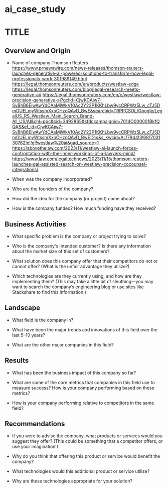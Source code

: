 # ai_case_study
# TITLE

## Overview and Origin

* Name of company
Thomson Reuters
https://www.prnewswire.com/news-releases/thomson-reuters-launches-generative-ai-powered-solutions-to-transform-how-legal-professionals-work-301989149.html
https://legal.thomsonreuters.com/en/products/westlaw-edge
https://legal.thomsonreuters.com/blog/legal-research-meets-generative-ai/
https://legal.thomsonreuters.com/en/c/westlaw/westlaw-precision-generative-ai?gclid=CjwKCAjw7-SvBhB6EiwAwYdCAaMjWkVf0Ac2Y23P1KKhLbw9ycCRPWz5Lw_cTJ5DmGUELmyWtssmXxoCHzoQAvD_BwE&searchid=TRPPCSOL/Google/LegalUS_RS_Westlaw_Main_Search_Brand-All_US/AI&chl=ppc&cid=3492865&sfdccampaignid=7014O000001BkfQQAS&ef_id=CjwKCAjw7-SvBhB6EiwAwYdCAaMjWkVf0Ac2Y23P1KKhLbw9ycCRPWz5Lw_cTJ5DmGUELmyWtssmXxoCHzoQAvD_BwE:G:s&s_kwcid=AL!7944!3!681703130762!e!!g!!westlaw%20ai&gad_source=1
https://abovethelaw.com/2023/11/westlaw-ai-launch-forces-confrontation-with-the-inner-workings-of-a-lawyers-mind/
https://www.law.com/legaltechnews/2023/11/15/thomson-reuters-launches-gai-assisted-search-on-westlaw-precision-cocounsel-integrations/

* When was the company incorporated?

* Who are the founders of the company?

* How did the idea for the company (or project) come about?

* How is the company funded? How much funding have they received?

## Business Activities

* What specific problem is the company or project trying to solve?

* Who is the company's intended customer? Is there any information about the market size of this set of customers?

* What solution does this company offer that their competitors do not or cannot offer? (What is the unfair advantage they utilize?)

* Which technologies are they currently using, and how are they implementing them? (This may take a little bit of sleuthing&mdash;you may want to search the company’s engineering blog or use sites like Stackshare to find this information.)

## Landscape

* What field is the company in?

* What have been the major trends and innovations of this field over the last 5&ndash;10 years?

* What are the other major companies in this field?

## Results

* What has been the business impact of this company so far?

* What are some of the core metrics that companies in this field use to measure success? How is your company performing based on these metrics?

* How is your company performing relative to competitors in the same field?

## Recommendations

* If you were to advise the company, what products or services would you suggest they offer? (This could be something that a competitor offers, or use your imagination!)

* Why do you think that offering this product or service would benefit the company?

* What technologies would this additional product or service utilize?

* Why are these technologies appropriate for your solution?